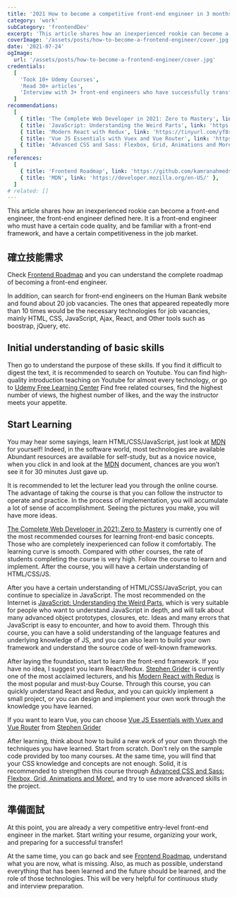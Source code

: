 ```yaml
---
title: '2021 How to become a competitive front-end engineer in 3 months'
category: 'work'
subCategory: 'frontendDev'
excerpt: 'This article shares how an inexperienced rookie can become a front-end engineer, the front-end engineer defined here. It is a front-end engineer who must have a certain code quality, and be familiar with a front-end framework, and have a certain competitiveness in the job market.'
coverImage: '/assets/posts/how-to-become-a-frontend-engineer/cover.jpg'
date: '2021-07-24'
ogImage:
  url: '/assets/posts/how-to-become-a-frontend-engineer/cover.jpg'
credentials:
  [
    'Took 10+ Udemy Courses',
    'Read 30+ articles',
    'Interview with 3+ front-end engineers who have successfully transferred',
  ]
recommendations:
  [
    { title: 'The Complete Web Developer in 2021: Zero to Mastery', link: 'https://tinyurl.com/yk3pe8n5' },
    { title: 'JavaScript: Understanding the Weird Parts', link: 'https://tinyurl.com/yhnrd2c4' },
    { title: 'Modern React with Redux', link: 'https://tinyurl.com/yf8s5cl9' },
    { title: 'Vue JS Essentials with Vuex and Vue Router', link: 'https://tinyurl.com/yjuz2mbs' },
    { title: 'Advanced CSS and Sass: Flexbox, Grid, Animations and More!', link: 'https://tinyurl.com/yzx9vjqr' },
  ]
references:
  [
    { title: 'Frontend Roadmap', link: 'https://github.com/kamranahmedse/developer-roadmap#frontend-roadmap' },
    { title: 'MDN', link: 'https://developer.mozilla.org/en-US/' },
  ]
# related: []
---
```


This article shares how an inexperienced rookie can become a front-end engineer, the front-end engineer defined here. It is a front-end engineer who must have a certain code quality, and be familiar with a front-end framework, and have a certain competitiveness in the job market.

## 確立技能需求

Check [Frontend Roadmap](https://github.com/kamranahmedse/developer-roadmap#frontend-roadmap) and you can understand the complete roadmap of becoming a front-end engineer.

In addition, can search for front-end engineers on the Human Bank website and found about 20 job vacancies. The ones that appeared repeatedly more than 10 times would be the necessary technologies for job vacancies, mainly HTML, CSS, JavaScript, Ajax, React, and Other tools such as boostrap, jQuery, etc.

## Initial understanding of basic skills

Then go to understand the purpose of these skills. If you find it difficult to digest the text, it is recommended to search on Youtube. You can find high-quality introduction teaching on Youtube for almost every technology, or go to [Udemy Free Learning Center](https://tinyurl.com/yfbaghja) Find free related courses, find the highest number of views, the highest number of likes, and the way the instructor meets your appetite.

## Start Learning

You may hear some sayings, learn HTML/CSS/JavaScript, just look at [MDN](https://developer.mozilla.org/en-US/) for yourself! Indeed, in the software world, most technologies are available Abundant resources are available for self-study, but as a novice novice, when you click in and look at the [MDN](https://developer.mozilla.org/en-US/) document, chances are you won’t see it for 30 minutes Just gave up.

It is recommended to let the lecturer lead you through the online course. The advantage of taking the course is that you can follow the instructor to operate and practice. In the process of implementation, you will accumulate a lot of sense of accomplishment. Seeing the pictures you make, you will have more ideas.

[The Complete Web Developer in 2021: Zero to Mastery](https://tinyurl.com/yk3pe8n5) is currently one of the most recommended courses for learning front-end basic concepts. Those who are completely inexperienced can follow it comfortably. The learning curve is smooth. Compared with other courses, the rate of students completing the course is very high. Follow the course to learn and implement. After the course, you will have a certain understanding of HTML/CSS/JS.

After you have a certain understanding of HTML/CSS/JavaScript, you can continue to specialize in JavaScript. The most recommended on the Internet is [JavaScript: Understanding the Weird Parts](https://tinyurl.com/yhnrd2c4), which is very suitable for people who want to understand JavaScript in depth, and will talk about many advanced object prototypes, closures, etc. Ideas and many errors that JavaScript is easy to encounter, and how to avoid them. Through this course, you can have a solid understanding of the language features and underlying knowledge of JS, and you can also learn to build your own framework and understand the source code of well-known frameworks.

After laying the foundation, start to learn the front-end framework. If you have no idea, I suggest you learn React/Redux. [Stephen Grider](https://tinyurl.com/ydnr493j) is currently one of the most acclaimed lecturers, and his [Modern React with Redux](https://tinyurl.com/yf8s5cl9) is the most popular and must-buy Course. Through this course, you can quickly understand React and Redux, and you can quickly implement a small project, or you can design and implement your own work through the knowledge you have learned.

If you want to learn Vue, you can choose [Vue JS Essentials with Vuex and Vue Router](https://tinyurl.com/yjuz2mbs) from [Stephen Grider](https://tinyurl.com/ydnr493j)

After learning, think about how to build a new work of your own through the techniques you have learned. Start from scratch. Don't rely on the sample code provided by too many courses. At the same time, you will find that your CSS knowledge and concepts are not enough. Solid, it is recommended to strengthen this course through [Advanced CSS and Sass: Flexbox, Grid, Animations and More!](https://tinyurl.com/yzx9vjqr), and try to use more advanced skills in the project.

## 準備面試

At this point, you are already a very competitive entry-level front-end engineer in the market. Start writing your resume, organizing your work, and preparing for a successful transfer!

At the same time, you can go back and see [Frontend Roadmap](https://github.com/kamranahmedse/developer-roadmap#frontend-roadmap), understand what you are now, what is missing. Also, as much as possible, understand everything that has been learned and the future should be learned, and the role of those technologies. This will be very helpful for continuous study and interview preparation.
